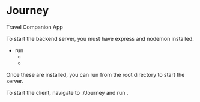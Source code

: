 # Journey
Travel Companion App

To start the backend server, you must have express and nodemon installed.
- run
    - <npm install express>
    - <npm install nodemon>

Once these are installed, you can run <npm run dev> from the root directory to start the server.


To start the client, navigate to ./Journey and run <npm start>.